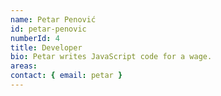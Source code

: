 ```yaml
---
name: Petar Penović
id: petar-penovic
numberId: 4
title: Developer
bio: Petar writes JavaScript code for a wage.
areas:
contact: { email: petar }
---
```

